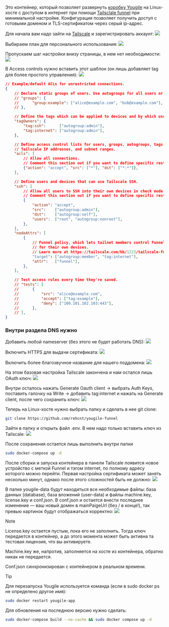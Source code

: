 Это контейнер, который позволяет развернуть [коробку Yougile](https://ru.yougile.com/self-hosted) на Linux-хосте с доступом в интернет 
при помощи [Tailsclale funnel](https://tailscale.com/kb/1223/funnel) при минимальной настройке. Конфигурация позволяет получить доступ с готовыми доменом и 
TLS-сертификатом через серый ip-адрес. 

Для начала вам надо зайти на [Tailscale](https://tailscale.com/) и зарегистрировать аккаунт:
![](https://github.com/rehcnt/yougile-funnel/blob/main/screenshots/image-1.png?raw=true)

Выбираем план для персонального использования:
![](https://github.com/rehcnt/yougile-funnel/blob/main/screenshots/image-2.png?raw=true)

Пропускаем шаг настройки внизу страницы, в нем нет необходимости:
![](https://github.com/rehcnt/yougile-funnel/blob/main/screenshots/%D0%A1%D0%BD%D0%B8%D0%BC%D0%BE%D0%BA%20%D1%8D%D0%BA%D1%80%D0%B0%D0%BD%D0%B0%20%D0%BE%D1%82%202025-01-27%2002-20-26%20(%D0%9A%D0%BE%D0%BF%D0%B8%D1%8F).png?raw=true)

В Access controls нужно вставить этот шаблон (он лишь добавляет tag для более простого управления):
![](https://github.com/rehcnt/yougile-funnel/blob/main/screenshots/%D0%A1%D0%BD%D0%B8%D0%BC%D0%BE%D0%BA%20%D1%8D%D0%BA%D1%80%D0%B0%D0%BD%D0%B0%20%D0%BE%D1%82%202025-01-27%2002-21-14.png?raw=true)

```json
// Example/default ACLs for unrestricted connections.
{
	// Declare static groups of users. Use autogroups for all users or users with a specific role.
	// "groups": {
	//  	"group:example": ["alice@example.com", "bob@example.com"],
	// },

	// Define the tags which can be applied to devices and by which users.
	"tagOwners": {
		"tag:ssh":      ["autogroup:admin"],
		"tag:internet": ["autogroup:admin"],
	},

	// Define access control lists for users, groups, autogroups, tags,
	// Tailscale IP addresses, and subnet ranges.
	"acls": [
		// Allow all connections.
		// Comment this section out if you want to define specific restrictions.
		{"action": "accept", "src": ["*"], "dst": ["*:*"]},
	],

	// Define users and devices that can use Tailscale SSH.
	"ssh": [
		// Allow all users to SSH into their own devices in check mode.
		// Comment this section out if you want to define specific restrictions.
		{
			"action": "accept",
			"src":    ["autogroup:admin"],
			"dst":    ["autogroup:self"],
			"users":  ["root", "autogroup:nonroot"],
		},
	],
	"nodeAttrs": [
		{
			// Funnel policy, which lets tailnet members control Funnel
			// for their own devices.
			// Learn more at https://tailscale.com/kb/1223/tailscale-funnel/
			"target": ["autogroup:member", "tag:internet"],
			"attr":   ["funnel"],
		},
	],

	// Test access rules every time they're saved.
	// "tests": [
	//  	{
	//  		"src": "alice@example.com",
	//  		"accept": ["tag:example"],
	//  		"deny": ["100.101.102.103:443"],
	//  	},
	// ],
}

```

### Внутри раздела DNS нужно

Добавить любой nameserver (без этого не будет работать DNS):
![](https://github.com/rehcnt/yougile-funnel/blob/main/screenshots/2025-01-27_01-44.jpg?raw=true)

Включить HTTPS для выдачи сертификата:
![](https://github.com/rehcnt/yougile-funnel/blob/main/screenshots/%D0%A1%D0%BD%D0%B8%D0%BC%D0%BE%D0%BA%20%D1%8D%D0%BA%D1%80%D0%B0%D0%BD%D0%B0%20%D0%BE%D1%82%202025-01-27%2003-12-13.png?raw=true)

Включить более благозвучное название для нашего поддомена:
![](https://github.com/rehcnt/yougile-funnel/blob/main/screenshots/%D0%A1%D0%BD%D0%B8%D0%BC%D0%BE%D0%BA%20%D1%8D%D0%BA%D1%80%D0%B0%D0%BD%D0%B0%20%D0%BE%D1%82%202025-01-27%2002-37-57.png?raw=true)

На этом базовая настройка Tailscale закончена и нам остался лишь OAuth ключ:
![](https://github.com/rehcnt/yougile-funnel/blob/main/screenshots/%D0%A1%D0%BD%D0%B8%D0%BC%D0%BE%D0%BA%20%D1%8D%D0%BA%D1%80%D0%B0%D0%BD%D0%B0%20%D0%BE%D1%82%202025-01-27%2003-56-06.png?raw=true)

Внутри осталось нажать Generate Oauth client → выбрать Auth Keys, поставить галочку на Write → добавить tag:internet и нажать на Generate client, после чего сохранить ключ:
![](https://github.com/rehcnt/yougile-funnel/blob/main/screenshots/%D0%A1%D0%BD%D0%B8%D0%BC%D0%BE%D0%BA%20%D1%8D%D0%BA%D1%80%D0%B0%D0%BD%D0%B0%20%D0%BE%D1%82%202025-01-27%2002-25-32.png?raw=true)

Теперь на Linux-хосте нужно выбрать папку и сделать в нее git clone:

```bash
git clone https://github.com/rehcnt/yougile-funnel
```

Зайти в папку и открыть файл .env. В нем надо только вставить ключ из Tailscale:
![](https://github.com/rehcnt/yougile-funnel/blob/main/screenshots/%D0%A1%D0%BD%D0%B8%D0%BC%D0%BE%D0%BA%20%D1%8D%D0%BA%D1%80%D0%B0%D0%BD%D0%B0%20%D0%BE%D1%82%202025-01-27%2002-31-13.png?raw=true)

После сохранения остается лишь выполнить внутри папки 
```bash
sudo docker-compose up -d
```

После сборки и запуска контейнера в панели Tailscale появится новое устройство с меткой Funnel и тэгом internet, по полному адресу которого можно перейти. Первая настройка сертификата может занять несколько минут, однако после этого сложностей быть не должно:
![](https://github.com/rehcnt/yougile-funnel/blob/main/screenshots/%D0%A1%D0%BD%D0%B8%D0%BC%D0%BE%D0%BA%20%D1%8D%D0%BA%D1%80%D0%B0%D0%BD%D0%B0%20%D0%BE%D1%82%202025-01-27%2003-18-15.png?raw=true)

В папке yougile-data будут находиться все необходимые файлы: база данных (database), база вложений (user-data) и файлы machine.key, license.key и conf.json.
В conf.json и остается внести последнее изменение — ваш новый домен в mainPaigeUrl (без / в конце!), так превью картинок будут отображаться корректно:
![](https://github.com/rehcnt/yougile-funnel/blob/main/screenshots/%D0%A1%D0%BD%D0%B8%D0%BC%D0%BE%D0%BA%20%D1%8D%D0%BA%D1%80%D0%B0%D0%BD%D0%B0%20%D0%BE%D1%82%202025-01-27%2002-58-35.png)

> [!NOTE]
> License.key остается пустым, пока его не заполнить. Тогда ключ передается в контейнер, а до этого момента может быть активна та тестовая лицензия, что вы активируете. 
>
>Machine.key же, напротив, заполняется на хосте из контейнера, обратно никак не передается. 
>
>Conf.json синхронизирован с контейнером в реальном времени. 

> [!TIP]
> Для перезапуска Yougile используется команда (если в sudo docker ps не определено другое имя):
>
>```bash
>sudo docker restart yougile-app
>```
>
> Для обновления на последнюю версию нужно сделать:
>```bash
>sudo docker-compose build --no-cache && sudo docker compose up -d
>```